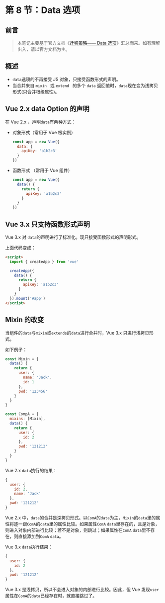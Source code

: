 # 第 8 节：Data 选项



## 前言

> 本笔记主要基于官方文档《[迁移策略—— Data 选项](https://v3.cn.vuejs.org/guide/migration/data-option.html)》汇总而来。如有理解出入，请以官方文档为主。



## 概述

+ `data`选项的不再接受 JS 对象，只接受函数形式的声明。
+ 当合并来自  `mixin ` 或  `extend ` 的多个 `data` 返回值时，`data`现在变为浅拷贝形式(只合并根级属性)。



## Vue 2.x data Option 的声明

在 Vue 2.x ，声明`data`有两种方式：

+ 对象形式（常用于 Vue 根实例）

  ```js
  const app = new Vue({
    data: {
      apiKey: 'a1b2c3'
    }
  })
  ```

+ 函数形式 （常用于 Vue 组件）

  ```js
  const app = new Vue({
    data() {
      return {
        apiKey: 'a1b2c3'
      }
    }
  })
  ```

  

## Vue 3.x 只支持函数形式声明

Vue 3.x 对 `data`的声明进行了标准化。现只接受函数形式的声明形式。

上面代码变成：

```html
<script>
  import { createApp } from 'vue'

  createApp({
    data() {
      return {
        apiKey: 'a1b2c3'
      }
    }
  }).mount('#app')
</script>
```



## Mixin 的改变

当组件的`data`与`mixin`或`extends`的`data`进行合并时，Vue 3.x 只进行浅拷贝形式。

如下例子：

```js
const Mixin = {
  data() {
    return {
      user: {
        name: 'Jack',
        id: 1
      },
      pwd: '123456'
    }
  }
}

const CompA = {
  mixins: [Mixin],
  data() {
    return {
      user: {
        id: 2
      },
      pwd: '121212'
    }
  }
}
```

Vue 2.x `data`执行的结果：

```js
{
  user: {
    id: 2,
    name: 'Jack'
  },
  pwd: '121212'
}
```

Vue 2.x 中，`data`的合并是深拷贝形式。以`ComA`的`data`为主，`Mixin`的`data`里的属性将逐一跟`ComA`的`data`里的属性比较。如果属性`ComA` `data`里存在的，且是对象，则进入对象内部进行比较；若不是对象，则跳过；如果属性在`ComA` `data`里不存在，则直接添加到`ComA` `data`。

Vue 3.x `data`执行结果：

```js
{
  user: {
    id: 2
  }，
  pwd: '121212'
}
```

Vue 3.x 是浅拷贝，所以不会进入对象的内部进行比较。因此，但 Vue 发现`user`属性在`ComA`的`data`已经存在时，就直接跳过了。